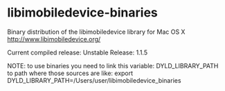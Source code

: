 libimobiledevice-binaries
=========================

Binary distribution of the libimobiledevice library for Mac OS X http://www.libimobiledevice.org/

Current compiled release: Unstable Release: 1.1.5

NOTE: to use binaries you need to link this variable: DYLD_LIBRARY_PATH to path where those sources are like:
export DYLD_LIBRARY_PATH=/Users/user/libimobiledevice_binaries
